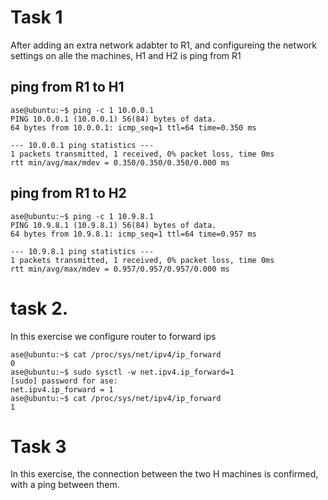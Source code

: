 # Task 1 
After adding an extra network adabter to R1, and configureing the network settings on alle the machines, H1 and H2 is ping from R1 

## ping from R1 to H1
```shell
ase@ubuntu:~$ ping -c 1 10.0.0.1
PING 10.0.0.1 (10.0.0.1) 56(84) bytes of data.
64 bytes from 10.0.0.1: icmp_seq=1 ttl=64 time=0.350 ms

--- 10.0.0.1 ping statistics ---
1 packets transmitted, 1 received, 0% packet loss, time 0ms
rtt min/avg/max/mdev = 0.350/0.350/0.350/0.000 ms
```
## ping from R1 to H2
```
ase@ubuntu:~$ ping -c 1 10.9.8.1
PING 10.9.8.1 (10.9.8.1) 56(84) bytes of data.
64 bytes from 10.9.8.1: icmp_seq=1 ttl=64 time=0.957 ms

--- 10.9.8.1 ping statistics ---
1 packets transmitted, 1 received, 0% packet loss, time 0ms
rtt min/avg/max/mdev = 0.957/0.957/0.957/0.000 ms
```

# task 2. 

In this exercise we configure router to forward ips
```shell
ase@ubuntu:~$ cat /proc/sys/net/ipv4/ip_forward
0
ase@ubuntu:~$ sudo sysctl -w net.ipv4.ip_forward=1 
[sudo] password for ase: 
net.ipv4.ip_forward = 1
ase@ubuntu:~$ cat /proc/sys/net/ipv4/ip_forward
1
```



# Task 3

In this exercise, the connection between the two H machines is confirmed, with a ping between them. 

